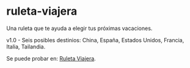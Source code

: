 # ruleta-viajera

Una ruleta que te ayuda a elegir tus próximas vacaciones.

v1.0 - Seis posibles destinios: China, España, Estados Unidos, Francia, Italia, Tailandia.

Se puede probar en: [Ruleta Viajera](https://hectorconte.github.io/ruleta-viajera/).
